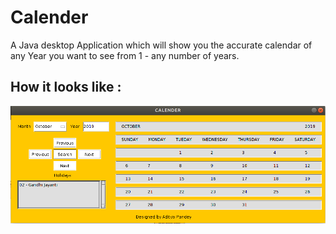 # Calender
A Java desktop Application which will show you the accurate calendar of any Year you want to see from 1 - any number of years. 
## How it looks like :
![Java Application](calender.png)
